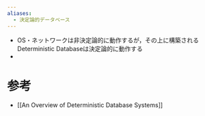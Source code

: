 ```yaml
---
aliases:
  - 決定論的データベース
---
```

- OS・ネットワークは非決定論的に動作するが，その上に構築されるDeterministic Databaseは決定論的に動作する
- 

# 参考
- [[An Overview of Deterministic Database Systems]]